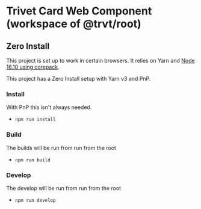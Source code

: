 # Trivet Card Web Component (workspace of @trvt/root)

## Zero Install

This project is set up to work in certain browsers.
It relies on Yarn and [Node 16.10 using corepack](https://yarnpkg.com/getting-started/install).

This project has a Zero Install setup with Yarn v3 and PnP.

### Install

With PnP this isn't always needed.

-   `npm run install`

### Build

The builds will be run from run from the root

-   `npm run build`

### Develop

The develop will be run from run from the root

-   `npm run develop`
